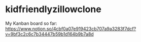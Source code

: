 # kidfriendlyzillowclone

My Kanban board so far:
https://www.notion.so/4cbf0a07e919423cb707a9a3283f7dcf?v=9bf3c2c6c7b34447b59b1d164b9b7a8d
